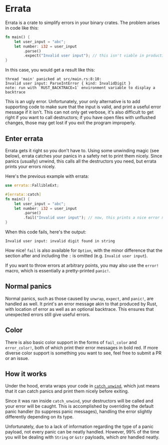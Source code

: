# Errata

Errata is a crate to simplify errors in your binary crates. The problem arises in code like this:

```rust
fn main() {
    let user_input = "abc";
    let number: i32 = user_input
        .parse()
        .expect("Invalid user input"); // this isn't viable in production
}
```

In this case, you would get a result like this:

```
thread 'main' panicked at src/main.rs:8:10:
Invalid user input: ParseIntError { kind: InvalidDigit }
note: run with `RUST_BACKTRACE=1` environment variable to display a backtrace
```

This is an ugly error. Unfortunately, your only alternative is to add supporting code to make sure that the input is valid, and print a useful error message if it isn't. This can not only get verbose, it's also difficult to get right if you want to call destructors; if you have open files with unflushed changes, those may get lost if you exit the program improperly.

## Enter errata

Errata gets it right so you don't have to. Using some unwinding magic (see below), errata catches your panics in a safety net to print them nicely. Since panics (usually) unwind, this calls all the destructors you need, but errata prints your errors nicely.

Here's the previous example with errata:

```rust
use errata::FallibleExt;

#[errata::catch]
fn main() {
    let user_input = "abc";
    let number: i32 = user_input
        .parse()
        .fail("Invalid user input"); // now, this prints a nice error message!
}
```

When this code fails, here's the output:

```
Invalid user input: invalid digit found in string
```

How nice! `fail` is also available for `Option`, with the minor difference that the section after and including the `:` is omitted (e.g. `Invalid user input`).

If you want to throw errors at arbitrary points, you may also use the `error!` macro, which is essentially a pretty-printed `panic!`.

## Normal panics

Normal panics, such as those caused by `unwrap`, `expect`, and `panic!`, are handled as well. It print's an error message akin to that produced by Rust, with location of error as well as an optional backtrace. This ensures that unexpected errors still give useful errors.

## Color

There is also basic color support in the forms of `fail_color` and `error_color!`, both of which print their error messages in bold red. If more diverse color support is something you want to see, feel free to submit a PR or an issue.

## How it works

Under the hood, errata wraps your code in [`catch_unwind`](https://doc.rust_lang.org/std/panic/fn.catch_unwind.html), which just means that it can catch panics and print them nicely before exiting.

Since it was ran inside `catch_unwind`, your destructors will be called and your error will be caught. This is accomplished by overriding the default panic handler (to suppress panic messages), handling the error slightly differently depending on its type.

Unfortunately, due to a lack of information regarding the type of a panic payload, not every panic can be neatly handled. However, 99% of the time you will be dealing with `String` or `&str` payloads, which *are* handled neatly.

